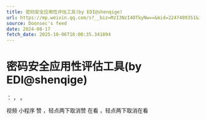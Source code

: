 ```yaml
---
title: 密码安全应用性评估工具(by EDI@shenqige)
url: https://mp.weixin.qq.com/s?__biz=MzI3NzI4OTkyNw==&mid=2247489351&idx=1&sn=64a6ffb282b455fa7395bbd3128cdccb
source: Doonsec's feed
date: 2024-08-17
fetch_date: 2025-10-06T18:00:35.341894
---
```


# 密码安全应用性评估工具(by EDI@shenqige)

：
，
。

视频
小程序
赞
，轻点两下取消赞
在看
，轻点两下取消在看